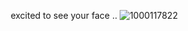 ‌  ‌  ‌  ‌  ‌  ‌  ‌  ‌  ‌  ‌  ‌ ‌  ‌  ‌  ‌  ‌  ‌  ‌  ‌  ‌  ‌  ‌ excited to see your face ..
![1000117822](https://github.com/user-attachments/assets/08c210f4-3769-42bf-99e2-9dde7f9e0d85)
